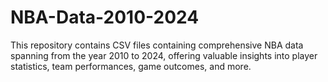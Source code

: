 # NBA-Data-2010-2024
This repository contains CSV files containing comprehensive NBA data spanning from the year 2010 to 2024, offering valuable insights into player statistics, team performances, game outcomes, and more.
